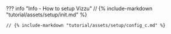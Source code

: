 ??? info "Info - How to setup Vizzu"
    // {% include-markdown "tutorial/assets/setup/init.md" %}

    // {% include-markdown "tutorial/assets/setup/config_c.md" %}

